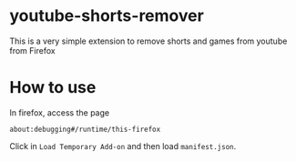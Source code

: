 ﻿# youtube-shorts-remover

This is a very simple extension to remove shorts and games from youtube from Firefox

# How to use

In firefox, access the page 
```
about:debugging#/runtime/this-firefox
```

Click in `Load Temporary Add-on` and then load `manifest.json`.
